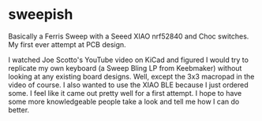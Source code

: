 # sweepish
Basically a Ferris Sweep with a Seeed XIAO nrf52840 and Choc switches. My first ever attempt at PCB design.

I watched Joe Scotto's YouTube video on KiCad and figured I would try to replicate my own keyboard (a Sweep Bling LP from Keebmaker) without looking at any existing board designs. Well, except the 3x3 macropad in the video of course.
I also wanted to use the XIAO BLE because I just ordered some.
I feel like it came out pretty well for a first attempt. I hope to have some more knowledgeable people take a look and tell me how I can do better.
